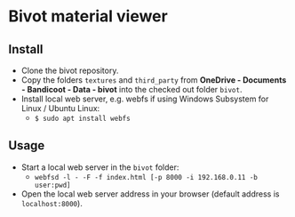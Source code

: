 # Bivot material viewer

## Install

* Clone the bivot repository.
* Copy the folders `textures` and `third_party` from **OneDrive - Documents - Bandicoot - Data - bivot** into
  the checked out folder `bivot`.
* Install local web server, e.g. webfs if using Windows Subsystem for Linux / Ubuntu Linux:
  * `$ sudo apt install webfs`

## Usage

* Start a local web server in the `bivot` folder:
  * `webfsd -l - -F -f index.html [-p 8000 -i 192.168.0.11 -b user:pwd]`
* Open the local web server address in your browser (default address is `localhost:8000`).